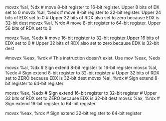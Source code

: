 movzx %al, %dx     # move 8-bit register to 16-bit register. Upper 8 bits of DX set to 0
movzx %al, %edx    # move 8-bit register to 32-bit register. Upper 24 bits of EDX set to 0
                   #     Upper 32 bits of RDX also set to zero because EDX is 32-bit dest
movzx %al, %rdx    # move 8-bit register to 64-bit register. Upper 56 bits of RDX set to 0

movzx %ax, %edx    # move 16-bit register to 32-bit register.Upper 16 bits of EDX set to 0
                   #     Upper 32 bits of RDX also set to zero because EDX is 32-bit dest

#movzx %eax, %rdx  # This instruction doesn't exist. Use mov %eax, %edx

movsx %al, %dx     # Sign extend 8-bit register to 16-bit register
movsx %al, %edx    # Sign extend 8-bit register to 32-bit register
                   #     Upper 32 bits of RDX set to ZERO because EDX is 32-bit dest
movsx %al, %rdx    # Sign extend 8-bit register to 64-bit register

movsx %ax, %edx    # Sign extend 16-bit register to 32-bit register
                   #     Upper 32 bits of RDX set to ZERO because EDX is 32-bit dest
movsx %ax, %rdx    # Sign extend 16-bit register to 64-bit register

movsx %eax, %rdx   # Sign extend 32-bit register to 64-bit register